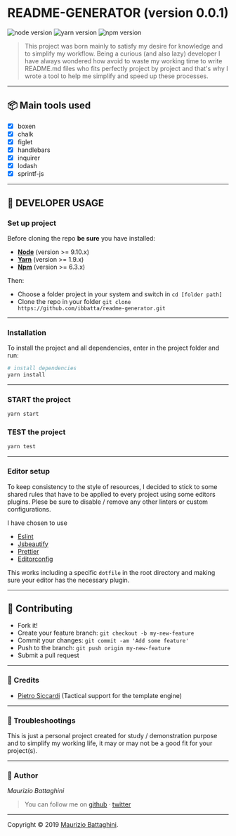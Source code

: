 # **README-GENERATOR** (version 0.0.1)

![node version](https://img.shields.io/badge/node->=9.10.x-brightgreen.svg)
![yarn version](https://img.shields.io/badge/yarn->=1.9.x-brightgreen.svg)
![npm version](https://img.shields.io/badge/npm->=6.3.x-brightgreen.svg)

> This project was born mainly to satisfy my desire for knowledge and to simplify my workflow. Being a curious (and also lazy) developer I have always wondered how avoid to waste my working time to write README.md files who fits perfectly project by project and that's why I wrote a tool to help me simplify and speed up these processes.

---

## **:package: Main tools used**

- [x] boxen
- [x] chalk
- [x] figlet
- [x] handlebars
- [x] inquirer
- [x] lodash
- [x] sprintf-js

---

## **:wrench: DEVELOPER USAGE**

### **Set up project**

Before cloning the repo **be sure** you have installed:

- [**Node**](https://www.google.com/search?q=how+to+install+node) (version >= 9.10.x)
- [**Yarn**](https://www.google.com/search?q=how+to+install+yarn) (version >= 1.9.x)
- [**Npm**](https://www.google.com/search?q=how+to+install+npm) (version >= 6.3.x)

Then:

- Choose a folder project in your system and switch in `cd [folder path]`
- Clone the repo in your folder `git clone https://github.com/ibbatta/readme-generator.git`

---

### **Installation**

To install the project and all dependencies, enter in the project folder and run:

```bash
# install dependencies
yarn install
```

---

### START the project

```bash
yarn start
```

### TEST the project

```bash
yarn test
```

---

### **Editor setup**

To keep consistency to the style of resources, I decided to stick to some shared rules that have to be applied to every
project using some editors plugins. Plese be sure to disable / remove any other linters or custom configurations.

I have chosen to use

- [Eslint](https://www.google.com/search?q=eslint)
- [Jsbeautify](https://www.google.com/search?q=jsbeautify)
- [Prettier](https://www.google.com/search?q=prettier)
- [Editorconfig](https://www.google.com/search?q=editorconfig)

This
works including a specific `dotfile` in the root directory and making sure your editor has the necessary plugin.

---

## **:handshake: Contributing**

- Fork it!
- Create your feature branch: `git checkout -b my-new-feature`
- Commit your changes: `git commit -am 'Add some feature'`
- Push to the branch: `git push origin my-new-feature`
- Submit a pull request

---

### **:busts_in_silhouette: Credits**

- [Pietro Siccardi](http://github.com/pietrosiccardi) (Tactical support for the template engine)

---

### **:anger: Troubleshootings**

This is just a personal project created for study / demonstration purpose and to simplify my working life, it may or may
not be a good fit for your project(s).

---

### **:robot: Author**

_*Maurizio Battaghini*_

> You can follow me on
> [github](https://github.com/ibbatta)&nbsp;&middot;&nbsp;[twitter](https://twitter.com/battago)

---

Copyright © 2019 [Maurizio Battaghini](https://twitter.com/battago).
